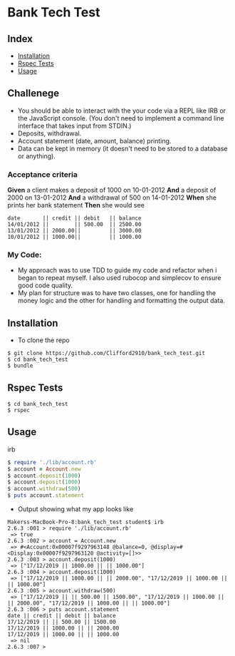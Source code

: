 # Bank Tech Test

## Index
* [Installation](#Install)
* [Rspec Tests](#Rspec)
* [Usage](#Usage)

## Challenege

* You should be able to interact with the your code via a REPL like IRB or the JavaScript console.  (You don't need to implement a command line interface that takes input from STDIN.)
* Deposits, withdrawal.
* Account statement (date, amount, balance) printing.
* Data can be kept in memory (it doesn't need to be stored to a database or anything).

### Acceptance criteria

**Given** a client makes a deposit of 1000 on 10-01-2012
**And** a deposit of 2000 on 13-01-2012
**And** a withdrawal of 500 on 14-01-2012
**When** she prints her bank statement
**Then** she would see
```
date       || credit || debit   || balance
14/01/2012 ||        || 500.00  || 2500.00
13/01/2012 || 2000.00||         || 3000.00
10/01/2012 || 1000.00||         || 1000.00
```

### My Code:
* My approach was to use TDD to guide my code and refactor when i began to repeat myself. I also used rubocop and simplecov to ensure good code quality.
* My plan for structure was to have two classes, one for handling the money logic and the other for handling and formatting the output data.

## <a name="Install">Installation</a>
* To clone the repo
```shell
$ git clone https://github.com/Clifford2910/bank_tech_test.git
$ cd bank_tech_test
$ bundle
```

## <a name="Rspec">Rspec Tests</a>
```shell
$ cd bank_tech_test
$ rspec
```

## <a name="Usage">Usage</a>
irb
```ruby
$ require './lib/account.rb'
$ account = Account.new
$ account.deposit(1000)
$ account.deposit(1000)
$ account.withdraw(500)
$ puts account.statement
```
* Output showing what my app looks like
```
Makerss-MacBook-Pro-8:bank_tech_test student$ irb
2.6.3 :001 > require './lib/account.rb'
 => true
2.6.3 :002 > account = Account.new
 => #<Account:0x00007f9297963148 @balance=0, @display=#<Display:0x00007f9297963120 @activity=[]>>
2.6.3 :003 > account.deposit(1000)
 => ["17/12/2019 || 1000.00 || || 1000.00"]
2.6.3 :004 > account.deposit(1000)
 => ["17/12/2019 || 1000.00 || || 2000.00", "17/12/2019 || 1000.00 || || 1000.00"]
2.6.3 :005 > account.withdraw(500)
 => ["17/12/2019 || || 500.00 || 1500.00", "17/12/2019 || 1000.00 || || 2000.00", "17/12/2019 || 1000.00 || || 1000.00"]
2.6.3 :006 > puts account.statement
date || credit || debit || balance
17/12/2019 || || 500.00 || 1500.00
17/12/2019 || 1000.00 || || 2000.00
17/12/2019 || 1000.00 || || 1000.00
 => nil
2.6.3 :007 >
```
